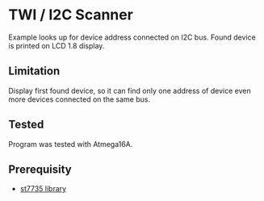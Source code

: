# TWI / I2C Scanner
Example looks up for device address connected on I2C bus. Found device is printed on LCD 1.8 display.
## Limitation
Display first found device, so it can find only one address of device even more devices connected on the same bus.
## Tested
Program was tested with Atmega16A.
## Prerequisity
- [st7735 library](https://github.com/Matiasus/ST7735/tree/master/lib)
